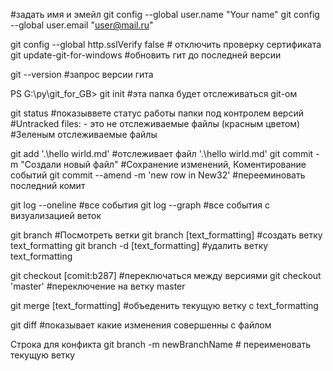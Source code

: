 #задать имя и эмейл 
git config --global user.name "Your name" 
git config --global user.email "user@mail.ru"

git config --global http.sslVerify false                # отключить проверку сертификата
git update-git-for-windows                              #обновить гит до последней версии


git --version                                           #запрос версии гита 

PS G:\py\git_for_GB> git init                           #эта папка будет отслеживаться git-ом 

git status                                              #показыввете статус работы папки под контролем версий
                                                        #Untracked files: - это не отслеживаемые файлы (красным цветом)
                                                        #Зеленым отслеживаемые файлы

git add '.\hello wirld.md'                              #отслеживает файл '.\hello wirld.md'
git commit -m "Создали новый файл"                      #Сохранение изменений, Коментирование событий
git commit --amend -m 'new row in New32'                #перееминовать последний комит

git log --oneline                                       #все события
git log --graph                                         #все события c визуализацией веток
   

git branch                                              #Посмотреть ветки
git branch [text_formatting]                            #создать ветку text_formatting
git branch -d [text_formatting]                         #удалить ветку text_formatting

git checkout [comit:b287]                               #переключаться между версиями
git checkout 'master'                                   #переключение на ветку master

git merge [text_formatting]                             #объеденить текущую ветку с text_formatting

git diff                                                #показывает какие изменения совершенны с файлом



Строка для конфикта 
git branch -m newBranchName                             # переименовать текущую ветку

